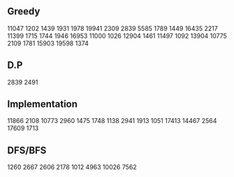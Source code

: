 ## Greedy
11047 1202 1439 1931 1978 19941 2309 2839 5585 1789 1449 16435 2217 11399 1715 1744 1946 16953 11000 1026 12904 1461 11497 1092
13904 10775 2109 1781 15903 19598 1374

## D.P
2839 2491

## Implementation
11866 2108 10773 2960 1475 1748 1138 2941 1913 1051 17413 14467 2564 17609 1713

## DFS/BFS
1260 2667 2606 2178 1012 4963 10026 7562